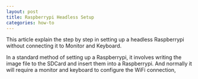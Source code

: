 ```yaml
---
layout: post
title: Raspberrypi Headless Setup
categories: how-to
---
```


This article explain the step by step in setting up a headless Raspberrypi without connecting it to Monitor and Keyboard.

In a standard method of setting up a Raspberrypi, it involves writing the image file to the SDCard and insert them into a Raspberrypi. And normally it will require a monitor and keyboard to configure the WiFi connection, 
